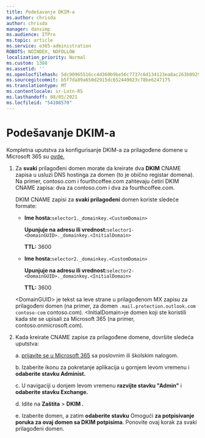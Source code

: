 ```yaml
---
title: Podešavanje DKIM-a
ms.author: chrisda
author: chrisda
manager: dansimp
ms.audience: ITPro
ms.topic: article
ms.service: o365-administration
ROBOTS: NOINDEX, NOFOLLOW
localization_priority: Normal
ms.custom: 1388
ms.assetid: ''
ms.openlocfilehash: 5dc90965516cc4d360b9be56c7737c6d134123ea8ac263b092559dd1416faff4
ms.sourcegitcommit: b5f7da89a650d2915dc652449623c78be6247175
ms.translationtype: MT
ms.contentlocale: sr-Latn-RS
ms.lasthandoff: 08/05/2021
ms.locfileid: "54108570"
---
```

# <a name="setup-dkim"></a>Podešavanje DKIM-a

Kompletna uputstva za konfigurisanje DKIM-a za prilagođene domene u Microsoft 365 su [ovde.](https://docs.microsoft.com/microsoft-365/security/office-365-security/use-dkim-to-validate-outbound-email#steps-you-need-to-do-to-manually-set-up-dkim)

1. Za **svaki** prilagođeni domen morate da kreirate dva **DKIM** CNAME zapisa u usluzi DNS hostinga za domen (to je obično registar domena). Na primer, contoso.com i fourthcoffee.com zahtevaju četiri DKIM CNAME zapisa: dva za contoso.com i dva za fourthcoffee.com.

   DKIM CNAME zapisi za **svaki prilagođeni** domen koriste sledeće formate:

   - **Ime hosta:**`selector1._domainkey.<CustomDomain>`

     **Upunjuje na adresu ili vrednost:**`selector1-<DomainGUID>._domainkey.<InitialDomain>`

     **TTL:** 3600

   - **Ime hosta:**`selector2._domainkey.<CustomDomain>`

     **Upunjuje na adresu ili vrednost:**`selector2-<DomainGUID>._domainkey.<InitialDomain>`

     **TTL:** 3600

   \<DomainGUID\> je tekst sa leve strane u prilagođenom MX zapisu za prilagođeni domen (na primer, za domen `.mail.protection.outlook.com` `contoso-com` contoso.com). \<InitialDomain\>je domen koji ste koristili kada ste se upisali za Microsoft 365 (na primer, contoso.onmicrosoft.com).

2. Kada kreirate CNAME zapise za prilagođene domene, dovršite sledeća uputstva:

   a. [prijavite se u Microsoft 365](https://support.office.microsoft.com/article/e9eb7d51-5430-4929-91ab-6157c5a050b4) sa poslovnim ili školskim nalogom.

   b. Izaberite ikonu za pokretanje aplikacija u gornjem levom vremenu i **odaberite stavku Administ.**

   c. U navigaciji u donjem levom vremenu **razvijte stavku "Admin"** i **odaberite stavku Exchange.**

   d. Idite na **Zaštita**  >  **DKIM .**

   e. Izaberite domen, a zatim **odaberite stavku** Omogući **za potpisivanje poruka za ovaj domen sa DKIM potpisima**. Ponovite ovaj korak za svaki prilagođeni domen.
